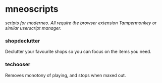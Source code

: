 # mneoscripts

_scripts for moderneo. All require the browser extension Tampermonkey or similar userscript manager._

### shopdeclutter
Declutter your favourite shops so you can focus on the items you need.

### techooser
Removes monotony of playing, and stops when maxed out.
